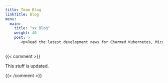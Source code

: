 ```yaml
---
title: Team Blog
linkTitle: Blog
menu:
  main:
    title: "xx Blog"
    weight: 40
    post: >
       <p>Read the latest development news for Charmed Kubernetes, MicroK8s and Charmed Kubeflow.</p>
---
```

{{< comment >}}

This stuff is updated.

{{< /comment >}}
